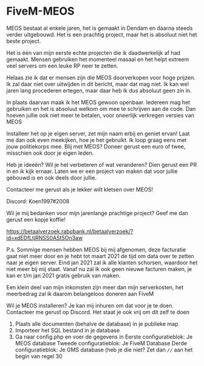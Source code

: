 # FiveM-MEOS

MEOS bestaat al enkele jaren, het is gemaakt in Dendam en daarna steeds verder uitgebouwd. 
Het is een prachtig project, maar het is absoluut niet het beste project. 

Het is één van mijn eerste echte projecten die ik daadwerkelijk af had gemaakt. Mensen gebruiken het momenteel masaal en het helpt extreem veel servers om een leuke RP neer te zetten. 

Helaas zie ik dat er mensen zijn die MEOS doorverkopen voor hoge prijzen. Ik zal daar niet over uitwijden in dit bericht, maar dat mag niet. Ik kan wel jaren lang procederen ertegen, maar daar heb ik dus absoluut geen zin in.

In plaats daarvan maak ik het MEOS gewoon openbaar. Iedereen mag het gebruiken en het is absoluut welkom om mee te schrijven aan de code.
Dan hoeven jullie ook niet meer te betalen, voor oneerlijk verkregen versies van MEOS

Installeer het op je eigen server, zet mijn naam erbij en geniet ervan! Laat me dan ook even meekijken, hoe je het gebruikt. Ik loop graag eens met jouw politiekorps mee. Blij met MEOS? Doneer gerust een euro of twee, misschien ook door je eigen leden. 

Heb je ideeën? Wil je het verbeteren of wat veranderen? Dien gerust een PR in en ik kijk ernaar. Laten we er een project van maken dat voor jullie gebouwd is en ook deels door jullie. 

Contacteer me gerust als je lekker wilt kletsen over MEOS! 

Discord: Koen1997#2008

Wil je mij bedanken voor mijn jarenlange prachtige project? Geef me dan gerust een kopje koffie!

https://betaalverzoek.rabobank.nl/betaalverzoek/?id=xdEDfLtjRNSS0ASt5On3aw


P.s. Sommige mensen hebben MEOS bij mij afgenomen, deze facturatie gaat niet meer door en je hebt tot maart 2021 de tijd om data over te zetten naar je eigen server. Eind jan 2021 zal ik alle klanten schorsen, waardoor het niet meer bij mij staat. Vanaf nu zal ik ook geen nieuwe facturen maken, je kan er t/m jan 2021 gratis gebruik van maken. 

Een klein deel van mijn inkomsten zijn meer dan mijn serverkosten, het meerbedrag zal ik daarom belangeloos doneren aan FiveM

Wil je MEOS installeren? Je kan mij inhuren om dat voor je te doen. Contacteer me gerust op Discord. 
Het staat je ook vrij om dit zelf te doen

1. Plaats alle documenten (behalve de database) in je publieke map 
2. Importeer het SQL bestand in je database
3. Ga naar config.php en voer de gegevens in 
  Eerste configuratieblok: Je MEOS database
  Tweede configuratieblok: Je FiveM Database
  Derde configuratieblok: Je GMS database (heb je die niet? Zet dan `//` aan het begin van regel 30
  
  
